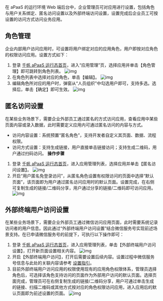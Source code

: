 在 aPaaS 的运行环境 Web 端后台中，企业管理员可对应用进行设置，包括角色与用户关系绑定、匿名访问设置以及外部终端访问设置，设置完成后企业员工可按设置的访问方式访问业务应用。

## **角色管理**
企业内部用户访问应用时，可设置将用户绑定对应的应用角色，用户即按对应角色的权限访问应用。设置方式如下：
1. 登录 [千帆 aPaaS 运行态首页](https://apaas.cloud.tencent.com/)，进入“应用管理”页，选择应用并单击【角色管理】即可跳转到角色列表。
 ![img](https://main.qcloudimg.com/raw/0083733d45157f220fb3b11611669055.png)        
2. 在角色列表中选择对应的角色，单击【编辑】。
 ![img](https://main.qcloudimg.com/raw/57eb4f141efce9e6e571687f985e74ce.png)        
3. 编辑角色所对应的用户时，弹窗从“人员组织”中勾选用户即可，支持多选。选择后，单击【确定】即可生效。
 ![img](https://main.qcloudimg.com/raw/fd6ccce8f4339780743b87f3e53660bb.png)        

## **匿名访问设置**
在某些业务场景下，需要企业外部员工通过匿名的方式访问应用，查看应用中某些页面内容或录入数据，此时需要定义应用内可通过匿名访问的内容与方式。
- 访问内容设置：系统预置“匿名角色”，支持开发者自定义其页面、数据、流程权限。
- 访问方式设置：支持生成链接，用户直接单击链接访问；支持生成二维码，用户通过扫码访问。
**操作步骤**
1. 登录 [千帆 aPaaS 运行态首页](https://apaas.cloud.tencent.com/)，进入应用管理列表，选择应用并单击【匿名访问设置】。
 ![img](https://main.qcloudimg.com/raw/96f6ad0d65a9729aca1cd35d498d1082.png)        
2. 开启“用户匿名免登录访问”，从匿名角色设置有权限访问的页面中选择“默认页面”，该页面即为用户通过匿名访问应用时的默认页面。设置完成，在右侧可复制生成的链接/二维码分享，用户通过分享的链接/二维码即可访问应用。
 ![img](https://main.qcloudimg.com/raw/48a3e3b3b3538e89442a53603bbb2028.png)        

## **外部终端用户访问设置**
在某些业务场景下，需要企业外部员工通过微信访问应用页面，此时需要系统记录访问者的用户信息。因此通过“外部终端用户访问设置”结合微信服务号实现前述场景支持。在已申请微信服务号的前提下，可执行以下操作即可：
1. 登录 [千帆 aPaaS 运行态首页](https://apaas.cloud.tencent.com/)，进入应用管理列表，单击【外部终端用户访问设置】，打开新页面设置相关内容。
 ![img](https://main.qcloudimg.com/raw/6977bade12ccf91e1ea182edacf31a6b.png)        
2. 开启【外部终端用户访问】，打开后需要设置后续内容。设置过程中微信服务号信息与此处的关联内容请参考 [设置指引](https://docs.qq.com/doc/DQ1dweUtZQWtHV3Fj)。
3. 目前外部终端用户访问应用的权限使用现有的应用角色权限体系，管理员选择角色后，可选择该角色支持访问的页面作为外部用户访问的默认页面。选择页面完成，管理员可在右侧复制生成的链接/二维码分享，用户可通过单击生成的链接、扫描二维码或其他方式按对应的角色权限访问应用，进入应用后的默认页面即为前述设置的页面。
 ![img](https://main.qcloudimg.com/raw/ba42ec160ed9b71b9124dff48db04bf4.png)        
